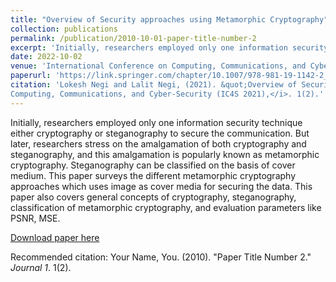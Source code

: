 ```yaml
---
title: "Overview of Security approaches using Metamorphic Cryptography"
collection: publications
permalink: /publication/2010-10-01-paper-title-number-2
excerpt: 'Initially, researchers employed only one information security technique either cryptography or steganography to secure the communication. But later, researchers stress on the amalgamation of both cryptography and steganography, and this amalgamation is popularly known as metamorphic cryptography. Steganography can be classified on the basis of cover medium. This paper surveys the different metamorphic cryptography approaches which uses image as cover media for securing the data. This paper also covers general concepts of cryptography, steganography, classification of metamorphic cryptography, and evaluation parameters like PSNR, MSE.'
date: 2022-10-02
venue: 'International Conference on Computing, Communications, and Cyber-Security (IC4S 2021)'
paperurl: 'https://link.springer.com/chapter/10.1007/978-981-19-1142-2_66'
citation: 'Lokesh Negi and Lalit Negi, (2021). &quot;Overview of Security approaches using Metamorphic Cryptography.&quot; <i>International Conference on
Computing, Communications, and Cyber-Security (IC4S 2021),</i>. 1(2).'
---
```

Initially, researchers employed only one information security technique either cryptography or steganography to secure the communication. But later, researchers stress on the amalgamation of both cryptography and steganography, and this amalgamation is popularly known as metamorphic cryptography. Steganography can be classified on the basis of cover medium. This paper surveys the different metamorphic cryptography approaches which uses image as cover media for securing the data. This paper also covers general concepts of cryptography, steganography, classification of metamorphic cryptography, and evaluation parameters like PSNR, MSE.

[Download paper here](https://link.springer.com/chapter/10.1007/978-981-19-1142-2_66)

Recommended citation: Your Name, You. (2010). "Paper Title Number 2." <i>Journal 1</i>. 1(2).
